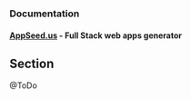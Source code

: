 ### Documentation
#### [AppSeed.us](https://www.appseed.us/?ref=github) - Full Stack web apps generator   


## Section 

@ToDo
